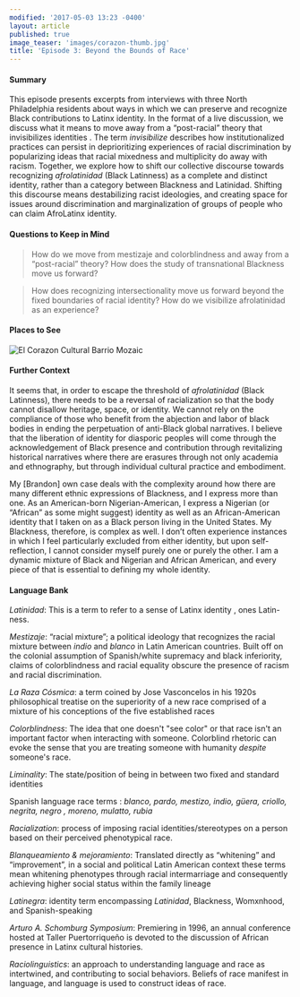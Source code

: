 ```yaml
---
modified: '2017-05-03 13:23 -0400'
layout: article
published: true
image_teaser: 'images/corazon-thumb.jpg'
title: 'Episode 3: Beyond the Bounds of Race'
---
```

#### Summary

This episode presents excerpts from interviews with three North Philadelphia residents about ways in which we can preserve and recognize Black contributions to Latinx identity. In the format of a live discussion, we discuss what it means to move away from a “post-racial” theory that <span class="soundcite" data-url="{{ site.audio }}Rafael.mp3" data-start="1681000" data-end="1730000" data-plays="1"> invisibilizes identities </span>. The term *invisibilize* describes how institutionalized practices can persist in deprioritizing experiences of racial discrimination by popularizing ideas that racial mixedness and multiplicity do away with racism. Together, we explore how to shift our collective discourse towards recognizing *afrolatinidad* (Black Latinness) as a complete and distinct identity, rather than a category between Blackness and Latinidad. <span class="soundcite" data-url="{{ site.audio }}Rafael.mp3" data-start="1490000" data-end="1510000" data-plays="1">  Shifting </span> this discourse means destabilizing racist ideologies, and creating space for issues around discrimination and marginalization of groups of people who can claim AfroLatinx identity.

#### Questions to Keep in Mind

> How do we move from mestizaje and colorblindness and away from a “post-racial” theory? How does the study of transnational Blackness move us forward?

> How does recognizing intersectionality move us forward beyond the fixed boundaries of racial identity? How do we visibilize afrolatinidad as an experience? 

#### Places to See

![El Corazon Cultural Barrio Mozaic]({{site.url}}/images/20170213_160049.jpg)

#### Further Context

It seems that, in order to escape the threshold of *afrolatinidad* (Black Latinness), there needs to be a reversal of racialization so that the body cannot disallow heritage, space, or identity. We cannot rely on the compliance of those who benefit from the abjection and labor of black bodies in ending the perpetuation of anti-Black global narratives. I believe that the liberation of identity for diasporic peoples will come through the acknowledgement of Black presence and contribution through revitalizing historical narratives where there are erasures through not only academia and ethnography, but through individual cultural practice and embodiment.

My [Brandon] own case deals with the complexity around how there are many different ethnic expressions of Blackness, and I express more than one. As an American-born Nigerian-American, I express a Nigerian (or “African” as some might suggest) identity as well as an African-American identity that I taken on as a Black person living in the United States. <span class="soundcite" data-url="{{ site.audio }}Evelyne.mp3" data-start="529000" data-end="550000" data-plays="1"> My Blackness, therefore, is complex as well.</span> I don’t often experience instances in which I feel particularly excluded from either identity, but upon self-reflection, I cannot consider myself purely one or purely the other. I am a dynamic mixture of Black and Nigerian and African American, and every piece of that is essential to defining my whole identity.

#### Language Bank

*Latinidad*: This is a term to refer to a sense of <span class="soundcite" data-url="{{ site.audio }}RosaRivera.mp3" data-start="70000" data-end="84000" data-plays="1"> Latinx identity </span>, ones Latin-ness.

*Mestizaje*: “racial mixture”; a political ideology that recognizes the racial mixture between *indio* and *blanco* in Latin American countries. Built off on the colonial assumption of Spanish/white supremacy and black inferiority, claims of colorblindness and racial equality obscure the presence of racism and racial discrimination. 

*La Raza Cósmica*: a term coined by Jose Vasconcelos in his 1920s philosophical treatise on the superiority of a new race comprised of a mixture of his conceptions of the five established races

*Colorblindness*: The idea that one doesn't "see color" or that race isn't an important factor when interacting with someone. Colorblind rhetoric can evoke the sense that you are treating someone with humanity *despite* someone's race.

*Liminality*: The state/position of being in between two fixed and standard identities

<span class="soundcite" data-url="{{ site.audio }}Rosalyn.mp3" data-start="1134000" data-end="1154000" data-plays="1"> Spanish language race terms </span>: *blanco, pardo, mestizo, indio, güera, criollo, negrita,* <span class="soundcite" data-url="{{ site.audio }}Me_Gritaron_Negra.mp3" data-start="148000" data-end="160000" data-plays="1">*negro*</span> *, moreno, mulatto,* *rubia*

*Racialization*: process of imposing racial identities/stereotypes on a person based on their perceived phenotypical race.

*Blanqueamiento & mejoramiento*: Translated directly as “whitening” and “improvement”, in a social and political Latin American context these terms mean whitening phenotypes through racial intermarriage and consequently achieving higher social status within the family lineage

*Latinegra*: identity term encompassing *Latinidad*, Blackness, Womxnhood, and Spanish-speaking

*Arturo A. Schomburg Symposium*: Premiering in 1996, an annual conference  hosted at Taller Puertorriqueño is devoted to the discussion of <span class="soundcite" data-url="{{ site.audio }}Evelynne_the_erasure_issue_at_stake.mp3" data-start="00000" data-end="12000" data-plays="1"> African presence in Latinx cultural histories.</span>

*Raciolinguistics*: an approach to understanding language and race as intertwined, and contributing to social behaviors. Beliefs of race manifest in language, and language is used to construct ideas of race.
